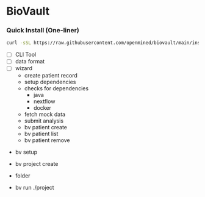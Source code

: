 # BioVault

### Quick Install (One-liner)

```bash
curl -sSL https://raw.githubusercontent.com/openmined/biovault/main/install.sh | bash
```

- [ ] CLI Tool
- [ ] data format
- [ ] wizard
    - create patient record
    - setup dependencies
    - checks for dependencies
        - java
        - nextflow
        - docker
    - fetch mock data
    - submit analysis
    - bv patient create
    - bv patient list
    - bv patient remove

- bv setup
- bv project create
- folder

- bv run ./project 
